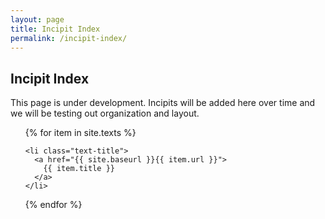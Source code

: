 ```yaml
---
layout: page
title: Incipit Index
permalink: /incipit-index/
---
```


<div class="toc">
  <h2>Incipit Index</h2>
  <p>This page is under development. Incipits will be added here over time and we will be testing out organization and layout.</p>
  <ul class="texts">
  {% for item in site.texts %}

    <li class="text-title">
      <a href="{{ site.baseurl }}{{ item.url }}">
        {{ item.title }}
      </a>
    </li>
  {% endfor %}
  </ul>
</div>

